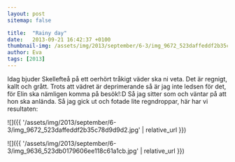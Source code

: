 ```yaml
---
layout: post
sitemap: false

title:  "Rainy day"
date:   2013-09-21 16:42:37 +0100
thumbnail-img: /assets/img/2013/september/6-3/img_9672_523daffeddf2b35c78d9d9d2.jpg
author: Eva
tags: [2013]
---
```


Idag bjuder Skellefteå på ett oerhört tråkigt väder ska ni veta. Det är regnigt, kallt och grått. Trots att vädret är deprimerande så är jag inte ledsen för det, för Elin ska nämligen komma på besök!:D Så jag sitter som och väntar på att hon ska anlända. Så jag gick ut och fotade lite regndroppar, här har vi resultaten:

![]({{ '/assets/img/2013/september/6-3/img_9672_523daffeddf2b35c78d9d9d2.jpg'  | relative_url }})

![]({{ '/assets/img/2013/september/6-3/img_9636_523db0179606ee118c61a1cb.jpg'  | relative_url }})

